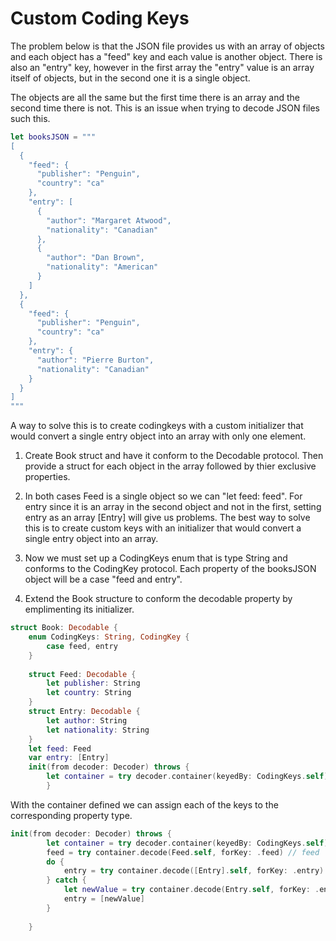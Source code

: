 # Custom Coding Keys

The problem below is that the JSON file provides us with an array of objects and each object has a "feed" key and each value is another object. 
There is also an "entry" key, however in the first array the "entry" value is an array itself of objects, but in the second one it is a single object.
 
The objects are all the same but the first time there is an array and the second time there is not. This is an issue when trying to decode JSON files such 
this.


``` swift
let booksJSON = """
[
  {
    "feed": {
      "publisher": "Penguin",
      "country": "ca"
    },
    "entry": [
      {
        "author": "Margaret Atwood",
        "nationality": "Canadian"
      },
      {
        "author": "Dan Brown",
        "nationality": "American"
      }
    ]
  },
  {
    "feed": {
      "publisher": "Penguin",
      "country": "ca"
    },
    "entry": {
      "author": "Pierre Burton",
      "nationality": "Canadian"
    }
  }
]
"""
```
A way to solve this is to create codingkeys with a custom initializer that would convert a single entry object into an array with only one element.

1. Create Book struct and have it conform to the Decodable protocol. Then provide a struct for each object in the array followed by thier exclusive 
properties.

2. In both cases Feed is a single object so we can "let feed: feed". For entry since it is an array in the second object and not in the first, setting
entry as an array [Entry] will give us problems. The best way to solve this is to create custom keys with an initializer that would convert a single entry object into an array.

3. Now we must set up a CodingKeys enum that is type String and conforms to the CodingKey protocol. Each property of the booksJSON object will be a case
"feed and entry".


3. Extend the Book structure to conform the decodable property by emplimenting its initializer.

``` swift
struct Book: Decodable {
    enum CodingKeys: String, CodingKey {
        case feed, entry
    }
    
    struct Feed: Decodable {
        let publisher: String
        let country: String
    }
    struct Entry: Decodable {
        let author: String
        let nationality: String
    }
    let feed: Feed
    var entry: [Entry] 
    init(from decoder: Decoder) throws {
        let container = try decoder.container(keyedBy: CodingKeys.self) // extracting a container that we can read using the Keys of our coding key enum
        }

```

With the container defined we can assign each of the keys to the corresponding property type. 

``` swift
init(from decoder: Decoder) throws {
        let container = try decoder.container(keyedBy: CodingKeys.self) 
        feed = try container.decode(Feed.self, forKey: .feed) // feed  will work all of the time
        do {
            entry = try container.decode([Entry].self, forKey: .entry)
        } catch {
            let newValue = try container.decode(Entry.self, forKey: .entry)
            entry = [newValue]
        }
             
    }

```



